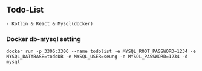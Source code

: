 ## Todo-List 
    - Kotlin & React & Mysql(docker) 

### Docker db-mysql setting
    docker run -p 3306:3306 --name todolist -e MYSQL_ROOT_PASSWORD=1234 -e MYSQL_DATABASE=todoDB -e MYSQL_USER=seung -e MYSQL_PASSWORD=1234 -d mysql
